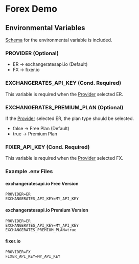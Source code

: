 # Forex Demo

## Environmental Variables

[Schema](./.env.schema) for the environmental variable is included.

### PROVIDER (Optional)

- ER -> exchangeratesapi.io (Default)
- FX -> fixer.io

### EXCHANGERATES_API_KEY (Cond. Required)

This variable is required when the [Provider](#provider-optional) selected ER.

### EXCHANGERATES_PREMIUM_PLAN (Optional)

If the [Provider](#provider-optional) selected ER, the plan type should be selected.

- false -> Free Plan (Default)
- true -> Premium Plan

### FIXER_API_KEY (Cond. Required)

This variable is required when the [Provider](#provider-optional) selected FX.

### Example .env Files

#### exchangeratesapi.io Free Version

```env
PROVIDER=ER
EXCHANGERATES_API_KEY=MY_API_KEY
```

#### exchangeratesapi.io Premium Version

```env
PROVIDER=ER
EXCHANGERATES_API_KEY=MY_API_KEY
EXCHANGERATES_PREMIUM_PLAN=true
```

#### fixer.io

```env
PROVIDER=FX
FIXER_API_KEY=MY_API_KEY
```
